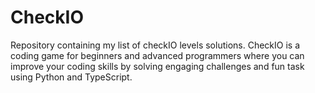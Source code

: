 # CheckIO
Repository containing my list of checkIO levels solutions. CheckIO is a coding game for beginners and advanced programmers where you can improve your coding skills by solving engaging challenges and fun task using Python and TypeScript.
